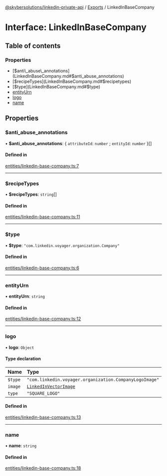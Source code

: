 [@skybersolutions/linkedin-private-api](../README.md) / [Exports](../modules.md) / LinkedInBaseCompany

# Interface: LinkedInBaseCompany

## Table of contents

### Properties

- [$anti\_abuse\_annotations](LinkedInBaseCompany.md#$anti_abuse_annotations)
- [$recipeTypes](LinkedInBaseCompany.md#$recipetypes)
- [$type](LinkedInBaseCompany.md#$type)
- [entityUrn](LinkedInBaseCompany.md#entityurn)
- [logo](LinkedInBaseCompany.md#logo)
- [name](LinkedInBaseCompany.md#name)

## Properties

### $anti\_abuse\_annotations

• **$anti\_abuse\_annotations**: { `attributeId`: `number` ; `entityId`: `number`  }[]

#### Defined in

[entities/linkedin-base-company.ts:7](https://github.com/SkyberSolutions/linkedin-private-api/blob/c247a0c/src/entities/linkedin-base-company.ts#L7)

___

### $recipeTypes

• **$recipeTypes**: `string`[]

#### Defined in

[entities/linkedin-base-company.ts:11](https://github.com/SkyberSolutions/linkedin-private-api/blob/c247a0c/src/entities/linkedin-base-company.ts#L11)

___

### $type

• **$type**: ``"com.linkedin.voyager.organization.Company"``

#### Defined in

[entities/linkedin-base-company.ts:6](https://github.com/SkyberSolutions/linkedin-private-api/blob/c247a0c/src/entities/linkedin-base-company.ts#L6)

___

### entityUrn

• **entityUrn**: `string`

#### Defined in

[entities/linkedin-base-company.ts:12](https://github.com/SkyberSolutions/linkedin-private-api/blob/c247a0c/src/entities/linkedin-base-company.ts#L12)

___

### logo

• **logo**: `Object`

#### Type declaration

| Name | Type |
| :------ | :------ |
| `$type` | ``"com.linkedin.voyager.organization.CompanyLogoImage"`` |
| `image` | [`LinkedInVectorImage`](LinkedInVectorImage.md) |
| `type` | ``"SQUARE_LOGO"`` |

#### Defined in

[entities/linkedin-base-company.ts:13](https://github.com/SkyberSolutions/linkedin-private-api/blob/c247a0c/src/entities/linkedin-base-company.ts#L13)

___

### name

• **name**: `string`

#### Defined in

[entities/linkedin-base-company.ts:18](https://github.com/SkyberSolutions/linkedin-private-api/blob/c247a0c/src/entities/linkedin-base-company.ts#L18)
